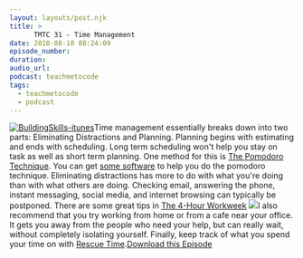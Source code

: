 ```yaml
---
layout: layouts/post.njk
title: >
      TMTC 31 - Time Management
date: 2010-08-10 08:24:09
episode_number: 
duration: 
audio_url: 
podcast: teachmetocode
tags: 
  - teachmetocode
  - podcast
---
```


[![](http://teachmetocode.com/podcast/files/2010/08/BuildingSkills-itunes.jpg "BuildingSkills-itunes")](http://teachmetocode.com/podcast/files/2010/08/BuildingSkills-itunes.jpg)Time management essentially breaks down into two parts: Eliminating Distractions and Planning. Planning begins with estimating and ends with scheduling. Long term scheduling won't help you stay on task as well as short term planning. One method for this is [The Pomodoro Technique](http://www.pomodorotechnique.com/). You can get [some software](http://www.macupdate.com/info.php/id/31472/pomodoro-desktop) to help you do the pomodoro technique. Eliminating distractions has more to do with what you're doing than with what others are doing. Checking email, answering the phone, instant messaging, social media, and internet browsing can typically be postponed. There are some great tips in [The 4-Hour Workweek](http://www.amazon.com/gp/product/0307465357?ie=UTF8&tag=chamaxwoo-20&linkCode=as2&camp=1789&creative=390957&creativeASIN=0307465357) ![](http://www.assoc-amazon.com/e/ir?t=chamaxwoo-20&l=as2&o=1&a=0307465357)I also recommend that you try working from home or from a cafe near your office. It gets you away from the people who need your help, but can really wait, without completely isolating yourself. Finally, keep track of what you spend your time on with [Rescue Time](http://rescuetime.com/).[Download this Episode](http://traffic.libsyn.com/charlesmaxwood/TMTC_31_-_Time_Management.mp3)
